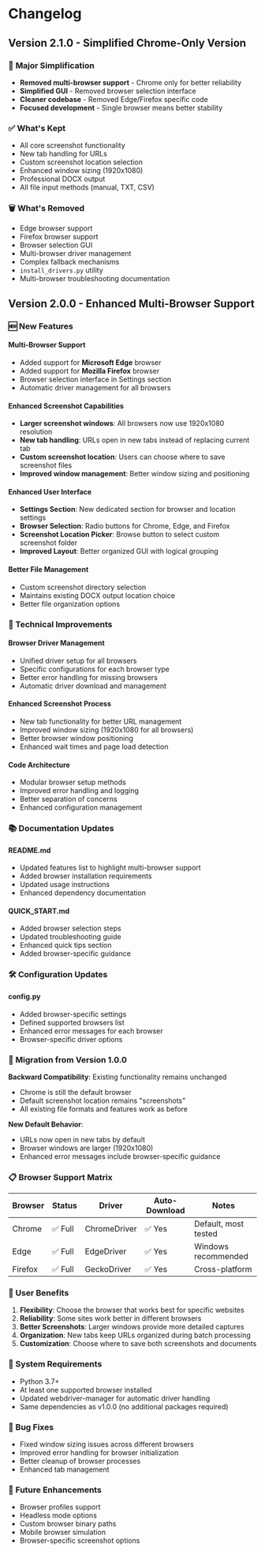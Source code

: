 # Changelog

## Version 2.1.0 - Simplified Chrome-Only Version

### 🔄 **Major Simplification**
- **Removed multi-browser support** - Chrome only for better reliability
- **Simplified GUI** - Removed browser selection interface
- **Cleaner codebase** - Removed Edge/Firefox specific code
- **Focused development** - Single browser means better stability

### ✅ **What's Kept**
- All core screenshot functionality
- New tab handling for URLs
- Custom screenshot location selection
- Enhanced window sizing (1920x1080)
- Professional DOCX output
- All file input methods (manual, TXT, CSV)

### 🗑️ **What's Removed**
- Edge browser support
- Firefox browser support
- Browser selection GUI
- Multi-browser driver management
- Complex fallback mechanisms
- `install_drivers.py` utility
- Multi-browser troubleshooting documentation

## Version 2.0.0 - Enhanced Multi-Browser Support

### 🆕 New Features

#### **Multi-Browser Support**
- Added support for **Microsoft Edge** browser
- Added support for **Mozilla Firefox** browser
- Browser selection interface in Settings section
- Automatic driver management for all browsers

#### **Enhanced Screenshot Capabilities**
- **Larger screenshot windows**: All browsers now use 1920x1080 resolution
- **New tab handling**: URLs open in new tabs instead of replacing current tab
- **Custom screenshot location**: Users can choose where to save screenshot files
- **Improved window management**: Better window sizing and positioning

#### **Enhanced User Interface**
- **Settings Section**: New dedicated section for browser and location settings
- **Browser Selection**: Radio buttons for Chrome, Edge, and Firefox
- **Screenshot Location Picker**: Browse button to select custom screenshot folder
- **Improved Layout**: Better organized GUI with logical grouping

#### **Better File Management**
- Custom screenshot directory selection
- Maintains existing DOCX output location choice
- Better file organization options

### 🔧 Technical Improvements

#### **Browser Driver Management**
- Unified driver setup for all browsers
- Specific configurations for each browser type
- Better error handling for missing browsers
- Automatic driver download and management

#### **Enhanced Screenshot Process**
- New tab functionality for better URL management
- Improved window sizing (1920x1080 for all browsers)
- Better browser window positioning
- Enhanced wait times and page load detection

#### **Code Architecture**
- Modular browser setup methods
- Improved error handling and logging
- Better separation of concerns
- Enhanced configuration management

### 📚 Documentation Updates

#### **README.md**
- Updated features list to highlight multi-browser support
- Added browser installation requirements
- Updated usage instructions
- Enhanced dependency documentation

#### **QUICK_START.md**
- Added browser selection steps
- Updated troubleshooting guide
- Enhanced quick tips section
- Added browser-specific guidance

### 🛠️ Configuration Updates

#### **config.py**
- Added browser-specific settings
- Defined supported browsers list
- Enhanced error messages for each browser
- Browser-specific driver options

### 🔄 Migration from Version 1.0.0

**Backward Compatibility**: Existing functionality remains unchanged
- Chrome is still the default browser
- Default screenshot location remains "screenshots"
- All existing file formats and features work as before

**New Default Behavior**:
- URLs now open in new tabs by default
- Browser windows are larger (1920x1080)
- Enhanced error messages include browser-specific guidance

### 📋 Browser Support Matrix

| Browser | Status | Driver | Auto-Download | Notes |
|---------|--------|--------|---------------|-------|
| Chrome | ✅ Full | ChromeDriver | ✅ Yes | Default, most tested |
| Edge | ✅ Full | EdgeDriver | ✅ Yes | Windows recommended |
| Firefox | ✅ Full | GeckoDriver | ✅ Yes | Cross-platform |

### 🎯 User Benefits

1. **Flexibility**: Choose the browser that works best for specific websites
2. **Reliability**: Some sites work better in different browsers
3. **Better Screenshots**: Larger windows provide more detailed captures
4. **Organization**: New tabs keep URLs organized during batch processing
5. **Customization**: Choose where to save both screenshots and documents

### 🔧 System Requirements

- Python 3.7+
- At least one supported browser installed
- Updated webdriver-manager for automatic driver handling
- Same dependencies as v1.0.0 (no additional packages required)

### 🐛 Bug Fixes

- Fixed window sizing issues across different browsers
- Improved error handling for browser initialization
- Better cleanup of browser processes
- Enhanced tab management

### 🔮 Future Enhancements

- Browser profiles support
- Headless mode options
- Custom browser binary paths
- Mobile browser simulation
- Browser-specific screenshot options 